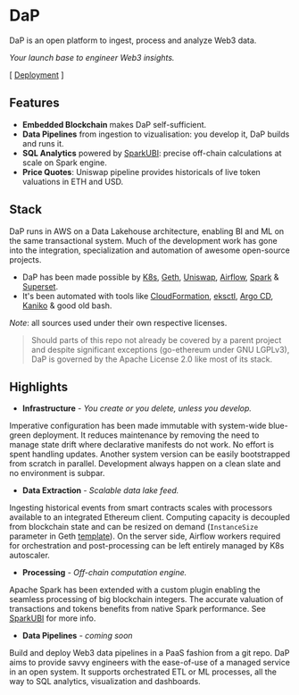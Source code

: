 # DaP
DaP is an open platform to ingest, process and analyze Web3 data.

_Your launch base to engineer Web3 insights._

[ [Deployment](/bootstrap#deployment) ]

## Features
- __Embedded Blockchain__ makes DaP self-sufficient.
- __Data Pipelines__ from ingestion to vizualisation: you develop it, DaP builds and runs it.
- __SQL Analytics__ powered by [SparkUBI](./spark/sparkubi): precise off-chain calculations at scale on Spark engine.
- __Price Quotes__: Uniswap pipeline provides historicals of live token valuations in ETH and USD.

## Stack
DaP runs in AWS on a Data Lakehouse architecture, enabling BI and ML on the same transactional system. Much of the development work has gone into the integration, specialization and automation of awesome open-source projects.

- DaP has been made possible by [K8s](https://github.com/kubernetes/kubernetes), [Geth](https://github.com/ethereum/go-ethereum), [Uniswap](https://uniswap.org/), [Airflow](https://github.com/apache/airflow), [Spark](https://github.com/apache/spark) & [Superset](https://github.com/apache/superset).
- It's been automated with tools like [CloudFormation](https://aws.amazon.com/cloudformation/), [eksctl](https://github.com/weaveworks/eksctl), [Argo CD](https://github.com/argoproj/argo-cd), [Kaniko](https://github.com/GoogleContainerTools/kaniko) & good old bash.

*Note*: all sources used under their own respective licenses.
> Should parts of this repo not already be covered by a parent project and despite significant exceptions (go-ethereum under GNU LGPLv3), DaP is governed by the Apache License 2.0 like most of its stack.
## Highlights
- **Infrastructure** - _You create or you delete, unless you develop._

Imperative configuration has been made immutable with system-wide blue-green deployment. It reduces maintenance by removing the need to manage state drift where declarative manifests do not work. No effort is spent handling updates. Another system version can be easily bootstrapped from scratch in parallel. Development always happen on a clean slate and no environment is subpar.
- **Data Extraction** - _Scalable data lake feed._

Ingesting historical events from smart contracts scales with processors available to an integrated Ethereum client. Computing capacity is decoupled from blockchain state and can be resized on demand (`InstanceSize` parameter in Geth [template](/client/geth.yaml)). On the server side, Airflow workers required for orchestration and post-processing can be left entirely managed by K8s autoscaler.
- **Processing** - _Off-chain computation engine._

Apache Spark has been extended with a custom plugin enabling the seamless processing of big blockchain integers. The accurate valuation of transactions and tokens benefits from native Spark performance. See [SparkUBI](/spark/sparkubi/README.md) for more info.
- **Data Pipelines** - _coming soon_

Build and deploy Web3 data pipelines in a PaaS fashion from a git repo. DaP aims to provide savvy engineers with the ease-of-use of a managed service in an open system. It supports orchestrated ETL or ML processes, all the way to SQL analytics, visualization and dashboards.

